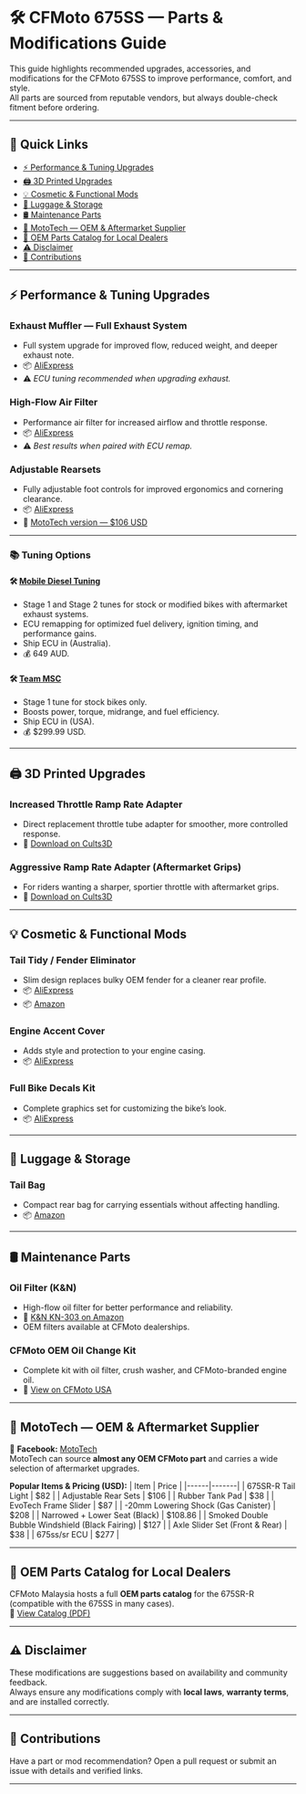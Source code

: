 # 🛠️ CFMoto 675SS — Parts & Modifications Guide

This guide highlights recommended upgrades, accessories, and modifications for the CFMoto 675SS to improve performance, comfort, and style.  
All parts are sourced from reputable vendors, but always double-check fitment before ordering.

---

## 📎 Quick Links

- [⚡ Performance & Tuning Upgrades](#-performance--tuning-upgrades)  
- [🖨️ 3D Printed Upgrades](#%EF%B8%8F-3d-printed-upgrades)  
- [💡 Cosmetic & Functional Mods](#-cosmetic--functional-mods)  
- [🎒 Luggage & Storage](#-luggage--storage)  
- [🛢️ Maintenance Parts](#-maintenance-parts)  
- [🏪 MotoTech — OEM & Aftermarket Supplier](#-mototech--oem--aftermarket-supplier)  
- [📑 OEM Parts Catalog for Local Dealers](#-oem-parts-catalog-for-local-dealers)  
- [⚠️ Disclaimer](#%EF%B8%8F-disclaimer)  
- [📣 Contributions](#-contributions)

---

## ⚡ Performance & Tuning Upgrades

### **Exhaust Muffler — Full Exhaust System**
- Full system upgrade for improved flow, reduced weight, and deeper exhaust note.  
- 📦 [AliExpress](https://www.aliexpress.us/item/3256808620072313.html)  
- ⚠️ *ECU tuning recommended when upgrading exhaust.*

### **High-Flow Air Filter**
- Performance air filter for increased airflow and throttle response.  
- 📦 [AliExpress](https://www.aliexpress.us/item/3256809267808792.html)  
- ⚠️ *Best results when paired with ECU remap.*

### **Adjustable Rearsets**
- Fully adjustable foot controls for improved ergonomics and cornering clearance.  
- 📦 [AliExpress](https://www.aliexpress.us/item/3256809332018304.html)  
- 🛒 [MotoTech version — $106 USD](https://www.facebook.com/profile.php?id=61575739142115)

---

### 📚 Tuning Options

#### 🛠️ [Mobile Diesel Tuning](https://www.mobiledieseltuning.com.au/cfmoto675)
- Stage 1 and Stage 2 tunes for stock or modified bikes with aftermarket exhaust systems.  
- ECU remapping for optimized fuel delivery, ignition timing, and performance gains.  
- Ship ECU in (Australia).  
- 💰 649 AUD.

#### 🛠️ [Team MSC](https://teammscparts.com/products/team-msc-cfmoto-675ss-ecu-tune)
- Stage 1 tune for stock bikes only.  
- Boosts power, torque, midrange, and fuel efficiency.  
- Ship ECU in (USA).  
- 💰 $299.99 USD.

---

## 🖨️ 3D Printed Upgrades

### **Increased Throttle Ramp Rate Adapter**
- Direct replacement throttle tube adapter for smoother, more controlled response.  
- 📄 [Download on Cults3D](https://cults3d.com/en/3d-printing/cfmoto-675ss-sr-throttle-tube-adapter)

### **Aggressive Ramp Rate Adapter (Aftermarket Grips)**
- For riders wanting a sharper, sportier throttle with aftermarket grips.  
- 📄 [Download on Cults3D](https://cults3d.com/en/3d-model/gadget/cfmoto-675ss-sr-aggressive-throttle-tube)

---

## 💡 Cosmetic & Functional Mods

### **Tail Tidy / Fender Eliminator**
- Slim design replaces bulky OEM fender for a cleaner rear profile.  
- 📦 [AliExpress](https://www.aliexpress.us/item/3256808490753997.html)  
- 📦 [Amazon](https://www.amazon.com/CFMOTO-Eliminator-License-Adjustable-Bracket/dp/B0F9KNTNHQ)

### **Engine Accent Cover**
- Adds style and protection to your engine casing.  
- 📦 [AliExpress](https://www.aliexpress.us/item/3256809297877920.html)

### **Full Bike Decals Kit**
- Complete graphics set for customizing the bike’s look.  
- 📦 [AliExpress](https://www.aliexpress.us/item/3256809133949104.html)

---

## 🎒 Luggage & Storage

### **Tail Bag**
- Compact rear bag for carrying essentials without affecting handling.  
- 📦 [Amazon](https://www.amazon.com/dp/B0D8K9KV54)

---

## 🛢️ Maintenance Parts

### **Oil Filter (K&N)**
- High-flow oil filter for better performance and reliability.  
- 🛒 [K&N KN-303 on Amazon](https://www.amazon.com/dp/B000E2CVIS)  
- OEM filters available at CFMoto dealerships.

### **CFMoto OEM Oil Change Kit**
- Complete kit with oil filter, crush washer, and CFMoto-branded engine oil.  
- 🛒 [View on CFMoto USA](https://www.cfmotousa.com/oemcatalogs/p/2025_675ss/cfmoto_oil_lubricants/67bf578d332d4850a65c8289/oil-change-kit-675cc-motorcycle)

---

## 🏪 MotoTech — OEM & Aftermarket Supplier

📌 **Facebook:** [MotoTech](https://www.facebook.com/profile.php?id=61575739142115)  
MotoTech can source **almost any OEM CFMoto part** and carries a wide selection of aftermarket upgrades.

**Popular Items & Pricing (USD):**
| Item | Price |
|------|-------|
| 675SR-R Tail Light | $82 |
| Adjustable Rear Sets | $106 |
| Rubber Tank Pad | $38 |
| EvoTech Frame Slider | $87 |
| -20mm Lowering Shock (Gas Canister) | $208 |
| Narrowed + Lower Seat (Black) | $108.86 |
| Smoked Double Bubble Windshield (Black Fairing) | $127 |
| Axle Slider Set (Front & Rear) | $38 |
| 675ss/sr ECU | $277 |

---

## 📑 OEM Parts Catalog for Local Dealers

CFMoto Malaysia hosts a full **OEM parts catalog** for the 675SR-R (compatible with the 675SS in many cases).  
📄 [View Catalog (PDF)](https://www.cfmotomalaysia.com.my/Source/Spare_Part/parts_catalog/675SR-R%20(U24052025)_NP.PDF)

---

## ⚠️ Disclaimer

These modifications are suggestions based on availability and community feedback.  
Always ensure any modifications comply with **local laws**, **warranty terms**, and are installed correctly.

---

## 📣 Contributions

Have a part or mod recommendation? Open a pull request or submit an issue with details and verified links.

---
